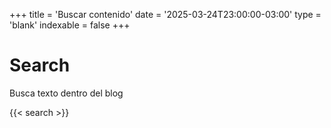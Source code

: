 +++
title = 'Buscar contenido'
date = '2025-03-24T23:00:00-03:00'
type = 'blank'
indexable = false
+++

# Search

Busca texto dentro del blog

{{< search >}}
